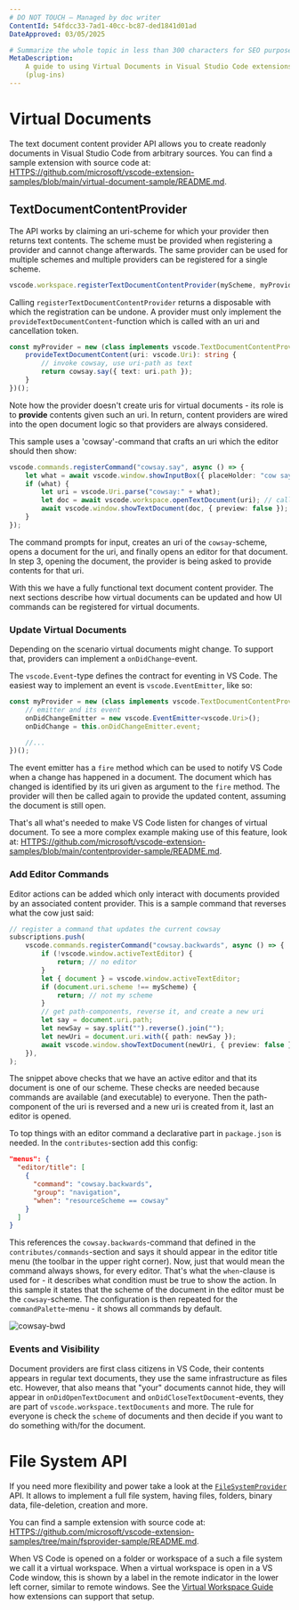 ```yaml
---
# DO NOT TOUCH — Managed by doc writer
ContentId: 54fdcc33-7ad1-40cc-bc87-ded1841d01ad
DateApproved: 03/05/2025

# Summarize the whole topic in less than 300 characters for SEO purpose
MetaDescription:
    A guide to using Virtual Documents in Visual Studio Code extensions
    (plug-ins)
---
```


# Virtual Documents

The text document content provider API allows you to create readonly documents
in Visual Studio Code from arbitrary sources. You can find a sample extension
with source code at:
[HTTPS://github.com/microsoft/vscode-extension-samples/blob/main/virtual-document-sample/README.md](HTTPS://github.com/microsoft/vscode-extension-samples/blob/main/virtual-document-sample/README.md).

## TextDocumentContentProvider

The API works by claiming an uri-scheme for which your provider then returns
text contents. The scheme must be provided when registering a provider and
cannot change afterwards. The same provider can be used for multiple schemes and
multiple providers can be registered for a single scheme.

```ts
vscode.workspace.registerTextDocumentContentProvider(myScheme, myProvider);
```

Calling `registerTextDocumentContentProvider` returns a disposable with which
the registration can be undone. A provider must only implement the
`provideTextDocumentContent`-function which is called with an uri and
cancellation token.

```ts
const myProvider = new (class implements vscode.TextDocumentContentProvider {
	provideTextDocumentContent(uri: vscode.Uri): string {
		// invoke cowsay, use uri-path as text
		return cowsay.say({ text: uri.path });
	}
})();
```

Note how the provider doesn't create uris for virtual documents - its role is to
**provide** contents given such an uri. In return, content providers are wired
into the open document logic so that providers are always considered.

This sample uses a 'cowsay'-command that crafts an uri which the editor should
then show:

```ts
vscode.commands.registerCommand("cowsay.say", async () => {
	let what = await vscode.window.showInputBox({ placeHolder: "cow say?" });
	if (what) {
		let uri = vscode.Uri.parse("cowsay:" + what);
		let doc = await vscode.workspace.openTextDocument(uri); // calls back into the provider
		await vscode.window.showTextDocument(doc, { preview: false });
	}
});
```

The command prompts for input, creates an uri of the `cowsay`-scheme, opens a
document for the uri, and finally opens an editor for that document. In step 3,
opening the document, the provider is being asked to provide contents for that
uri.

With this we have a fully functional text document content provider. The next
sections describe how virtual documents can be updated and how UI commands can
be registered for virtual documents.

### Update Virtual Documents

Depending on the scenario virtual documents might change. To support that,
providers can implement a `onDidChange`-event.

The `vscode.Event`-type defines the contract for eventing in VS Code. The
easiest way to implement an event is `vscode.EventEmitter`, like so:

```ts
const myProvider = new (class implements vscode.TextDocumentContentProvider {
	// emitter and its event
	onDidChangeEmitter = new vscode.EventEmitter<vscode.Uri>();
	onDidChange = this.onDidChangeEmitter.event;

	//...
})();
```

The event emitter has a `fire` method which can be used to notify VS Code when a
change has happened in a document. The document which has changed is identified
by its uri given as argument to the `fire` method. The provider will then be
called again to provide the updated content, assuming the document is still
open.

That's all what's needed to make VS Code listen for changes of virtual document.
To see a more complex example making use of this feature, look at:
[HTTPS://github.com/microsoft/vscode-extension-samples/blob/main/contentprovider-sample/README.md](HTTPS://github.com/microsoft/vscode-extension-samples/blob/main/contentprovider-sample/README.md).

### Add Editor Commands

Editor actions can be added which only interact with documents provided by an
associated content provider. This is a sample command that reverses what the cow
just said:

```ts
// register a command that updates the current cowsay
subscriptions.push(
	vscode.commands.registerCommand("cowsay.backwards", async () => {
		if (!vscode.window.activeTextEditor) {
			return; // no editor
		}
		let { document } = vscode.window.activeTextEditor;
		if (document.uri.scheme !== myScheme) {
			return; // not my scheme
		}
		// get path-components, reverse it, and create a new uri
		let say = document.uri.path;
		let newSay = say.split("").reverse().join("");
		let newUri = document.uri.with({ path: newSay });
		await vscode.window.showTextDocument(newUri, { preview: false });
	}),
);
```

The snippet above checks that we have an active editor and that its document is
one of our scheme. These checks are needed because commands are available (and
executable) to everyone. Then the path-component of the uri is reversed and a
new uri is created from it, last an editor is opened.

To top things with an editor command a declarative part in `package.json` is
needed. In the `contributes`-section add this config:

```json
"menus": {
  "editor/title": [
    {
      "command": "cowsay.backwards",
      "group": "navigation",
      "when": "resourceScheme == cowsay"
    }
  ]
}
```

This references the `cowsay.backwards`-command that defined in the
`contributes/commands`-section and says it should appear in the editor title
menu (the toolbar in the upper right corner). Now, just that would mean the
command always shows, for every editor. That's what the `when`-clause is used
for - it describes what condition must be true to show the action. In this
sample it states that the scheme of the document in the editor must be the
`cowsay`-scheme. The configuration is then repeated for the
`commandPalette`-menu - it shows all commands by default.

![cowsay-bwd](images/virtual-documents/cowsay-bwd.png)

### Events and Visibility

Document providers are first class citizens in VS Code, their contents appears
in regular text documents, they use the same infrastructure as files etc.
However, that also means that "your" documents cannot hide, they will appear in
`onDidOpenTextDocument` and `onDidCloseTextDocument`-events, they are part of
`vscode.workspace.textDocuments` and more. The rule for everyone is check the
`scheme` of documents and then decide if you want to do something with/for the
document.

# File System API

If you need more flexibility and power take a look at the
[`FileSystemProvider`](/api/references/vscode-api#FileSystemProvider) API. It
allows to implement a full file system, having files, folders, binary data,
file-deletion, creation and more.

You can find a sample extension with source code at:
[HTTPS://github.com/microsoft/vscode-extension-samples/tree/main/fsprovider-sample/README.md](HTTPS://github.com/microsoft/vscode-extension-samples/tree/main/fsprovider-sample/README.md).

When VS Code is opened on a folder or workspace of a such a file system we call
it a virtual workspace. When a virtual workspace is open in a VS Code window,
this is shown by a label in the remote indicator in the lower left corner,
similar to remote windows. See the
[Virtual Workspace Guide](/api/extension-guides/virtual-workspaces) how
extensions can support that setup.
